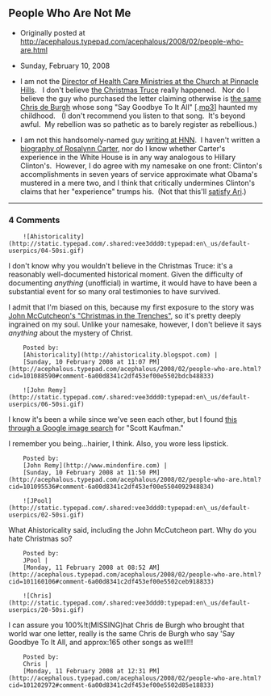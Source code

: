 ## People Who Are Not Me

 * Originally posted at http://acephalous.typepad.com/acephalous/2008/02/people-who-are.html
 * Sunday, February 10, 2008



*   I am not the [Director of Health Care Ministries at the Church at Pinnacle Hills](http://www.betweensundays.com/?p=516).   I don't believe [the Christmas Truce](http://en.wikipedia.org/wiki/Christmas\_truce) really happened.   Nor do I believe the guy who purchased the letter claiming otherwise is [the same](http://en.wikipedia.org/wiki/Christmas\_truce#Christmas\_Truce\_Letter) [Chris de Burgh](http://en.wikipedia.org/wiki/Chris\_de\_Burgh) whose song "Say Goodbye To It All" [.[mp3](http://acephalous.typepad.com/ChrisDeBurgh-SayGoodbyetoitall.mp3)] haunted my childhood.   (I don't recommend you listen to that song.  It's beyond awful.  My rebellion was so pathetic as to barely register as rebellious.)
*   I am not this handsomely-named guy [writing at HNN](http://www.hnn.us/articles/47143.html).  I haven't written a [biography of Rosalynn Carter](http://www.kansaspress.ku.edu/kauros.html), nor do I know whether Carter's experience in the White House is in any way analogous to Hillary Clinton's.  However, I do agree with my namesake on one front: Clinton's accomplishments in seven years of service approximate what Obama's mustered in a mere two, and I think that critically undermines Clinton's claims that her "experience" trumps his.  (Not that this'll [satisfy Ari](http://edgeofthewest.wordpress.com/2008/02/09/id-like-your-help-please/).)
		

* * *

### 4 Comments 

		

                
[]()

	

		![Ahistoricality](http://static.typepad.com/.shared:vee3ddd0:typepad:en\_us/default-userpics/04-50si.gif)
	

	

		

I don't know why you wouldn't believe in the Christmas Truce: it's a reasonably well-documented historical moment. Given the difficulty of documenting _anything_ (unofficial) in wartime, it would have to have been a substantial event for so many oral testimonies to have survived.

I admit that I'm biased on this, because my first exposure to the story was [John McCutcheon's "Christmas in the Trenches"](http://folkmusic.com/record/r\_live.htm#Christmas), so it's pretty deeply ingrained on my soul. Unlike your namesake, however, I don't believe it says _anything_ about the mystery of Christ. 

	

		Posted by:
		[Ahistoricality](http://ahistoricality.blogspot.com) |
		[Sunday, 10 February 2008 at 11:07 PM](http://acephalous.typepad.com/acephalous/2008/02/people-who-are.html?cid=101088590#comment-6a00d8341c2df453ef00e5502bdcb48833)

[]()

	

		![John Remy](http://static.typepad.com/.shared:vee3ddd0:typepad:en\_us/default-userpics/06-50si.gif)
	

	

		

I know it's been a while since we've seen each other, but I found [this through a Google image search](http://www.mindonfire.com/images/scott.png) for "Scott Kaufman."

I remember you being...hairier, I think.  Also, you wore less lipstick.

	

		Posted by:
		[John Remy](http://www.mindonfire.com) |
		[Sunday, 10 February 2008 at 11:50 PM](http://acephalous.typepad.com/acephalous/2008/02/people-who-are.html?cid=101095536#comment-6a00d8341c2df453ef00e5504092948834)

[]()

	

		![JPool](http://static.typepad.com/.shared:vee3ddd0:typepad:en\_us/default-userpics/02-50si.gif)
	

	

		

What Ahistoricality said, including the John McCutcheon part.  Why do you hate Christmas so?

	

		Posted by:
		JPool |
		[Monday, 11 February 2008 at 08:52 AM](http://acephalous.typepad.com/acephalous/2008/02/people-who-are.html?cid=101160106#comment-6a00d8341c2df453ef00e5502ceb918833)

[]()

	

		![Chris](http://static.typepad.com/.shared:vee3ddd0:typepad:en\_us/default-userpics/20-50si.gif)
	

	

		

I can assure you 100%!t(MISSING)hat Chris de Burgh who brought that world war one letter, really is the same Chris de Burgh who say 'Say Goodbye To It All, and approx:165 other songs as well!!!

	

		Posted by:
		Chris |
		[Monday, 11 February 2008 at 12:31 PM](http://acephalous.typepad.com/acephalous/2008/02/people-who-are.html?cid=101202972#comment-6a00d8341c2df453ef00e5502d85e18833)

		

        